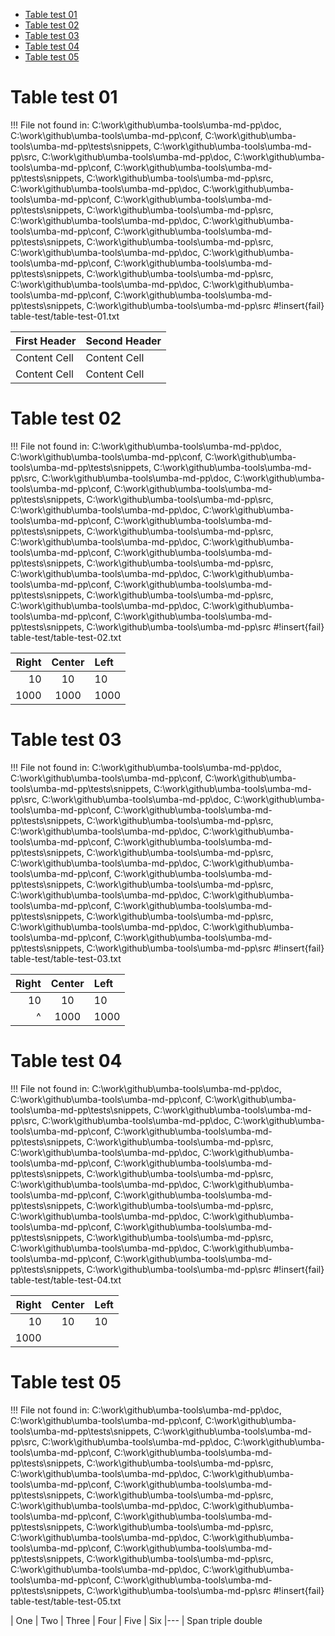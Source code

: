   - [Table test 01](#user-content-table-test-01)
  - [Table test 02](#user-content-table-test-02)
  - [Table test 03](#user-content-table-test-03)
  - [Table test 04](#user-content-table-test-04)
  - [Table test 05](#user-content-table-test-05)


# Table test 01

!!! File not found in: C:\work\github\umba-tools\umba-md-pp\doc, C:\work\github\umba-tools\umba-md-pp\conf, C:\work\github\umba-tools\umba-md-pp\tests\snippets, C:\work\github\umba-tools\umba-md-pp\src, C:\work\github\umba-tools\umba-md-pp\doc, C:\work\github\umba-tools\umba-md-pp\conf, C:\work\github\umba-tools\umba-md-pp\tests\snippets, C:\work\github\umba-tools\umba-md-pp\src, C:\work\github\umba-tools\umba-md-pp\doc, C:\work\github\umba-tools\umba-md-pp\conf, C:\work\github\umba-tools\umba-md-pp\tests\snippets, C:\work\github\umba-tools\umba-md-pp\src, C:\work\github\umba-tools\umba-md-pp\doc, C:\work\github\umba-tools\umba-md-pp\conf, C:\work\github\umba-tools\umba-md-pp\tests\snippets, C:\work\github\umba-tools\umba-md-pp\src, C:\work\github\umba-tools\umba-md-pp\doc, C:\work\github\umba-tools\umba-md-pp\conf, C:\work\github\umba-tools\umba-md-pp\tests\snippets, C:\work\github\umba-tools\umba-md-pp\src, C:\work\github\umba-tools\umba-md-pp\doc, C:\work\github\umba-tools\umba-md-pp\conf, C:\work\github\umba-tools\umba-md-pp\tests\snippets, C:\work\github\umba-tools\umba-md-pp\src
#!insert{fail}              table-test/table-test-01.txt

First Header  | Second Header
------------- | -------------
Content Cell  | Content Cell
Content Cell  | Content Cell



# Table test 02

!!! File not found in: C:\work\github\umba-tools\umba-md-pp\doc, C:\work\github\umba-tools\umba-md-pp\conf, C:\work\github\umba-tools\umba-md-pp\tests\snippets, C:\work\github\umba-tools\umba-md-pp\src, C:\work\github\umba-tools\umba-md-pp\doc, C:\work\github\umba-tools\umba-md-pp\conf, C:\work\github\umba-tools\umba-md-pp\tests\snippets, C:\work\github\umba-tools\umba-md-pp\src, C:\work\github\umba-tools\umba-md-pp\doc, C:\work\github\umba-tools\umba-md-pp\conf, C:\work\github\umba-tools\umba-md-pp\tests\snippets, C:\work\github\umba-tools\umba-md-pp\src, C:\work\github\umba-tools\umba-md-pp\doc, C:\work\github\umba-tools\umba-md-pp\conf, C:\work\github\umba-tools\umba-md-pp\tests\snippets, C:\work\github\umba-tools\umba-md-pp\src, C:\work\github\umba-tools\umba-md-pp\doc, C:\work\github\umba-tools\umba-md-pp\conf, C:\work\github\umba-tools\umba-md-pp\tests\snippets, C:\work\github\umba-tools\umba-md-pp\src, C:\work\github\umba-tools\umba-md-pp\doc, C:\work\github\umba-tools\umba-md-pp\conf, C:\work\github\umba-tools\umba-md-pp\tests\snippets, C:\work\github\umba-tools\umba-md-pp\src
#!insert{fail}              table-test/table-test-02.txt

| Right | Center | Left  |
| ----: | :----: | :---- |
| 10    | 10     | 10    |
| 1000  | 1000   | 1000  |



# Table test 03

!!! File not found in: C:\work\github\umba-tools\umba-md-pp\doc, C:\work\github\umba-tools\umba-md-pp\conf, C:\work\github\umba-tools\umba-md-pp\tests\snippets, C:\work\github\umba-tools\umba-md-pp\src, C:\work\github\umba-tools\umba-md-pp\doc, C:\work\github\umba-tools\umba-md-pp\conf, C:\work\github\umba-tools\umba-md-pp\tests\snippets, C:\work\github\umba-tools\umba-md-pp\src, C:\work\github\umba-tools\umba-md-pp\doc, C:\work\github\umba-tools\umba-md-pp\conf, C:\work\github\umba-tools\umba-md-pp\tests\snippets, C:\work\github\umba-tools\umba-md-pp\src, C:\work\github\umba-tools\umba-md-pp\doc, C:\work\github\umba-tools\umba-md-pp\conf, C:\work\github\umba-tools\umba-md-pp\tests\snippets, C:\work\github\umba-tools\umba-md-pp\src, C:\work\github\umba-tools\umba-md-pp\doc, C:\work\github\umba-tools\umba-md-pp\conf, C:\work\github\umba-tools\umba-md-pp\tests\snippets, C:\work\github\umba-tools\umba-md-pp\src, C:\work\github\umba-tools\umba-md-pp\doc, C:\work\github\umba-tools\umba-md-pp\conf, C:\work\github\umba-tools\umba-md-pp\tests\snippets, C:\work\github\umba-tools\umba-md-pp\src
#!insert{fail}              table-test/table-test-03.txt

| Right | Center | Left  |
| ----: | :----: | :---- |
| 10    | 10     | 10    |
| ^     | 1000   | 1000  |



# Table test 04

!!! File not found in: C:\work\github\umba-tools\umba-md-pp\doc, C:\work\github\umba-tools\umba-md-pp\conf, C:\work\github\umba-tools\umba-md-pp\tests\snippets, C:\work\github\umba-tools\umba-md-pp\src, C:\work\github\umba-tools\umba-md-pp\doc, C:\work\github\umba-tools\umba-md-pp\conf, C:\work\github\umba-tools\umba-md-pp\tests\snippets, C:\work\github\umba-tools\umba-md-pp\src, C:\work\github\umba-tools\umba-md-pp\doc, C:\work\github\umba-tools\umba-md-pp\conf, C:\work\github\umba-tools\umba-md-pp\tests\snippets, C:\work\github\umba-tools\umba-md-pp\src, C:\work\github\umba-tools\umba-md-pp\doc, C:\work\github\umba-tools\umba-md-pp\conf, C:\work\github\umba-tools\umba-md-pp\tests\snippets, C:\work\github\umba-tools\umba-md-pp\src, C:\work\github\umba-tools\umba-md-pp\doc, C:\work\github\umba-tools\umba-md-pp\conf, C:\work\github\umba-tools\umba-md-pp\tests\snippets, C:\work\github\umba-tools\umba-md-pp\src, C:\work\github\umba-tools\umba-md-pp\doc, C:\work\github\umba-tools\umba-md-pp\conf, C:\work\github\umba-tools\umba-md-pp\tests\snippets, C:\work\github\umba-tools\umba-md-pp\src
#!insert{fail}              table-test/table-test-04.txt

| Right | Center | Left  |
| ----: | :----: | :---- |
| 10    | 10     | 10    |
| 1000  |||



# Table test 05

!!! File not found in: C:\work\github\umba-tools\umba-md-pp\doc, C:\work\github\umba-tools\umba-md-pp\conf, C:\work\github\umba-tools\umba-md-pp\tests\snippets, C:\work\github\umba-tools\umba-md-pp\src, C:\work\github\umba-tools\umba-md-pp\doc, C:\work\github\umba-tools\umba-md-pp\conf, C:\work\github\umba-tools\umba-md-pp\tests\snippets, C:\work\github\umba-tools\umba-md-pp\src, C:\work\github\umba-tools\umba-md-pp\doc, C:\work\github\umba-tools\umba-md-pp\conf, C:\work\github\umba-tools\umba-md-pp\tests\snippets, C:\work\github\umba-tools\umba-md-pp\src, C:\work\github\umba-tools\umba-md-pp\doc, C:\work\github\umba-tools\umba-md-pp\conf, C:\work\github\umba-tools\umba-md-pp\tests\snippets, C:\work\github\umba-tools\umba-md-pp\src, C:\work\github\umba-tools\umba-md-pp\doc, C:\work\github\umba-tools\umba-md-pp\conf, C:\work\github\umba-tools\umba-md-pp\tests\snippets, C:\work\github\umba-tools\umba-md-pp\src, C:\work\github\umba-tools\umba-md-pp\doc, C:\work\github\umba-tools\umba-md-pp\conf, C:\work\github\umba-tools\umba-md-pp\tests\snippets, C:\work\github\umba-tools\umba-md-pp\src
#!insert{fail}              table-test/table-test-05.txt

| One    | Two | Three | Four    | Five  | Six 
|---
| Span <td colspan=3>triple  <td colspan=2>double



